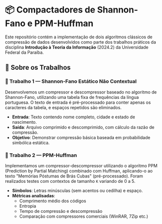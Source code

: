 # 📦 Compactadores de Shannon-Fano e PPM-Huffman

Este repositório contém a implementação de dois algoritmos clássicos de compressão de dados desenvolvidos como parte dos trabalhos práticos da disciplina **Introdução à Teoria da Informação** (2024.2) da Universidade Federal da Paraíba.

## 🧠 Sobre os Trabalhos

### 🔹 Trabalho 1 — Shannon-Fano Estático Não Contextual

Desenvolvemos um compressor e descompressor baseado no algoritmo de Shannon-Fano, utilizando uma tabela fixa de frequências da língua portuguesa. O texto de entrada é pré-processado para conter apenas os caracteres da tabela, e espaços repetidos são eliminados.

- **Entrada**: Texto contendo nome completo, cidade e estado de nascimento.
- **Saída**: Arquivo comprimido e descomprimido, com cálculo da razão de compressão.
- **Objetivo**: Demonstrar compressão básica baseada em probabilidade simbólica estática.

### 🔹 Trabalho 2 — PPM-Huffman

Implementamos um compressor-descompressor utilizando o algoritmo PPM (Prediction by Partial Matching) combinado com Huffman, aplicando-o ao texto "Memórias Póstumas de Brás Cubas" (pré-processado). Foram realizados testes com contextos de tamanho `K` variando de 0 a 5.

- **Símbolos**: Letras minúsculas (sem acentos ou cedilha) e espaço.
- **Métricas analisadas**:
  - Comprimento médio dos códigos
  - Entropia
  - Tempo de compressão e descompressão
  - Comparação com compressores comerciais (WinRAR, 7Zip etc.)



